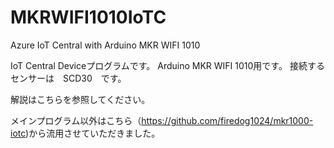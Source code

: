 # MKRWIFI1010IoTC
Azure IoT Central with Arduino MKR WIFI 1010

IoT Central Deviceプログラムです。
Arduino MKR WIFI 1010用です。
接続するセンサーは　SCD30　です。

解説はこちらを参照してください。

メインプログラム以外はこちら（https://github.com/firedog1024/mkr1000-iotc)から流用させていただきました。
